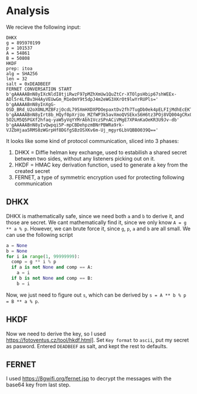 # Analysis
We recieve the following input:
```
DHKX
g = 895970199
p = 101537
A = 54861
B = 50808
HKDF
prep: itoa
alg = SHA256
len = 32
salt = 0xDEADBEEF
FERNET CONVERSATION START
b'gAAAAABnN8yIXcNldI8tjiRwzF97pMZhXmUw1QuZtCr-XTOlpsHbip67shWEEx-ADl5r4LfBv3H4AyVEUwGm_M1eOmY9t5dpJ4m2eWG3XKrOt9lwYrRUPls='
b'gAAAAABnN8yInXgG-OSD_BRd_U2oXONLMZBFzjOcdL795XmHXDXPDOepaxtDv2fh7TugDb0ek4pELFIjMdhEcEKTKCQZCKukQcQcPZ0eUgDMaBPvv1BpzMcfAP4Fq6GNg8ItwT2JK0BQ'
b'gAAAAABnN8yIrt8b_HQyf0pXrjUo_MZfWP3k5avXmoQVSEkxS6H6tz3POj8VQ004gCRxOqpL5rZ0psm3UuUap9KlnGg6ik8wlQ4ZcVsQTyaFy5EFfiUZSdTk30RdXt6HYtBz1INWOo-5O2LM5Q5PGXf2hfaq-yaW5yVqYYMrAbh1VczSPnACiVMgE7XPAnKaOeKR3U9Jv-db'
b'gAAAAABnN8yIvQwpqi5P-mpCBDehpzmBNrPBWRa9rk-VJZbHjaa5RMS0zWGrpHf8DGfgSBzOSXKv6m-Uj_mgyr6LbVQBBO039Q=='
```
It looks like some kind of protocol communication, sliced into 3 phases:
1. DHKX = Diffie helman key exchange, used to estabilish a shared secret between two sides, without any listeners picking out on it.
2. HKDF = HMAC key derivation function, used to generate a key from the created secret
3. FERNET, a type of symmetric encryption used for protecting following communication

## DHKX
DHKX is mathematically safe, since we need both `a` and `b` to derive it, and those are secret. We cant mathematically find it, since we only know `A = g ** a % p`.
However, we can brute force it, since `g`, `p`, `a` and `b` are all small. 
We can use the following script
```python
a = None
b = None
for i in range(1, 99999999):
  comp = g ** i % p
  if a is not None and comp == A:
    a = i
  if b is not None and comp == B:
    b = i
```
Now, we just need to figure out `s`, which can be derived by `s = A ** b % p = B ** a % p`.

## HKDF
Now we need to derive the key, so I used https://fotoventus.cz/tool/hkdf.html]. Set `Key format` to `ascii`, put my secret as pasword. Entered `DEADBEEF` as salt, and kept the rest to defaults.

## FERNET
I used https://8gwifi.org/fernet.jsp to decrypt the messages with the base64 key from last step.
